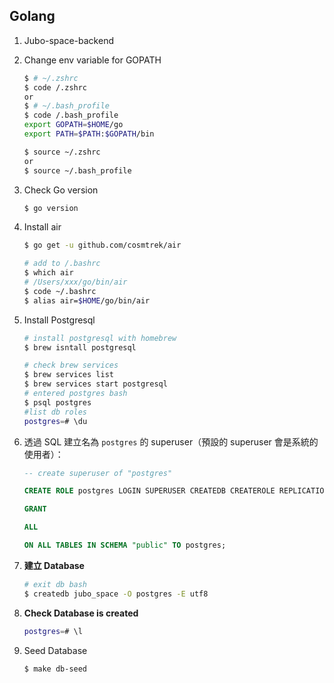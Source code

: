

## Golang

1. Jubo-space-backend

2. Change env variable for GOPATH

   ```bash
   $ # ~/.zshrc
   $ code /.zshrc
   or
   $ # ~/.bash_profile
   $ code /.bash_profile
   export GOPATH=$HOME/go
   export PATH=$PATH:$GOPATH/bin

   $ source ~/.zshrc
   or
   $ source ~/.bash_profile
   ```

3. Check Go version

   ```bash
   $ go version
   ```



4. Install air

   ```bash
   $ go get -u github.com/cosmtrek/air

   # add to /.bashrc
   $ which air
   # /Users/xxx/go/bin/air
   $ code ~/.bashrc
   $ alias air=$HOME/go/bin/air
   ```



5. Install Postgresql

   ```bash
   # install postgresql with homebrew
   $ brew isntall postgresql

   # check brew services
   $ brew services list
   $ brew services start postgresql
   # entered postgres bash
   $ psql postgres
   #list db roles
   postgres=# \du

   ```



6. 透過 SQL 建立名為 `postgres` 的 superuser（預設的 superuser 會是系統的使用者）：

   ```sql
   -- create superuser of "postgres"

   CREATE ROLE postgres LOGIN SUPERUSER CREATEDB CREATEROLE REPLICATION BYPASSRLS;

   GRANT

   ALL

   ON ALL TABLES IN SCHEMA "public" TO postgres;

   ```

7. **建立 Database**



   ```bash
   # exit db bash
   $ createdb jubo_space -O postgres -E utf8
   ```

8. **Check Database is created**

   ```bash
   postgres=# \l
   ```

9. Seed Database

   ```bash
   $ make db-seed
   ```



